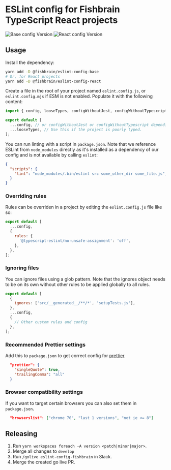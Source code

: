 # ESLint config for Fishbrain TypeScript React projects

![Base config Version](https://img.shields.io/npm/v/%40fishbrain%2Feslint-config-base?label=%40fishbrain%2Feslint-config-base)
![React config Version](https://img.shields.io/npm/v/%40fishbrain%2Feslint-config-react?label=%40fishbrain%2Feslint-config-react)

## Usage

Install the dependency:

```bash
yarn add -D @fishbrain/eslint-config-base
# Or, for React projects
yarn add -D @fishbrain/eslint-config-react
```

Create a file in the root of your project named `eslint.config.js`, or `eslint.config.mjs` if ESM is not enabled.
Populate it with the following content:

```js
import { config, looseTypes, configWithoutJest, configWithoutTypescript } from '@fishbrain/eslint-config-base';

export default [
  ...config, // or configWithoutJest or configWithoutTypescript depending on the needs of the project.
  ...looseTypes, // Use this if the project is poorly typed.
];
```

You can run linting with a script in `package.json`. Note that we reference ESLint from `node_modules` directly
as it's installed as a dependency of our config and is not available by calling `eslint`:

```json
{
  "scripts": {
    "lint": "node_modules/.bin/eslint src some_other_dir some_file.js",
  }
}
```

### Overriding rules

Rules can be overriden in a project by editing the `eslint.config.js` file like so:

```js
export default [
  ...config,
  {
    rules: {
      '@typescript-eslint/no-unsafe-assignment': 'off',
    },
  },
];
```

### Ignoring files

You can ignore files using a glob pattern. Note that the ignores object needs to be on its own without other rules to
be applied globally to all rules.

```js
export default [
  {
    ignores: ['src/__generated__/**/*', 'setupTests.js'],
  },
  ...config,
  {
    // Other custom rules and config
  },
];
```

### Recommended Prettier settings

Add this to `package.json` to get correct config for [prettier](https://prettier.io/)

```json
  "prettier": {
    "singleQuote": true,
    "trailingComma": "all"
  }
```

### Browser compatibility settings

If you want to target certain browsers you can also set them in `package.json`.

```json
  "browserslist": ["chrome 70", "last 1 versions", "not ie <= 8"]
```

## Releasing

1. Run `yarn workspaces foreach -A version <patch|minor|major>`.
2. Merge all changes to `develop`
3. Run `/golive eslint-config-fishbrain` in Slack.
4. Merge the created go live PR.
